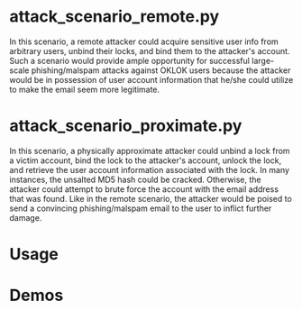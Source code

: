 # attack_scenario_remote.py
In this scenario, a remote attacker could acquire sensitive user info from arbitrary users, unbind their locks, and bind them to the attacker's account. Such a scenario would provide ample opportunity for successful large-scale phishing/malspam attacks against OKLOK users because the attacker would be in possession of user account information that he/she could utilize to make the email seem more legitimate.

# attack_scenario_proximate.py
In this scenario, a physically approximate attacker could unbind a lock from a victim account, bind the lock to the attacker's account, unlock the lock, and retrieve the user account information associated with the lock. In many instances, the unsalted MD5 hash could be cracked. Otherwise, the attacker could attempt to brute force the account with the email address that was found. Like in the remote scenario, the attacker would be poised to send a convincing phishing/malspam email to the user to inflict further damage.

# Usage

# Demos
